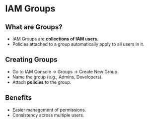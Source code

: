 # IAM Groups

## What are Groups?
- IAM Groups are **collections of IAM users**.
- Policies attached to a group automatically apply to all users in it.

## Creating Groups
- Go to IAM Console → Groups → Create New Group.
- Name the group (e.g., Admins, Developers).
- Attach **policies** to the group.

## Benefits
- Easier management of permissions.
- Consistency across multiple users.
